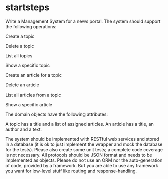 # startsteps

Write a Management System for a news portal. The system should support the following operations:

Create a topic

Delete a topic

List all topics

Show a specific topic

Create an article for a topic

Delete an article

List all articles from a topic

Show a specific article

The domain objects have the following attributes:

A topic has a title and a list of assigned articles. An article has a title, an author and a text.

The system should be implemented with RESTful web services and stored in a database (it is ok to just implement the wrapper and mock the database for the tests). Please also create some unit tests; a complete code coverage is not necessary. All protocols should be JSON format and needs to be implemented as objects. Please do not use an ORM nor the auto-generation of code, provided by a framework. But you are able to use any framework you want for low-level stuff like routing and response-handling.
